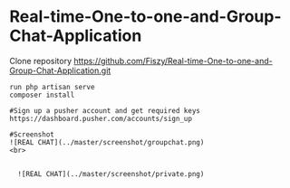 # Real-time-One-to-one-and-Group-Chat-Application

Clone repository https://github.com/Fiszy/Real-time-One-to-one-and-Group-Chat-Application.git


    run php artisan serve
    composer install
    
    #Sign up a pusher account and get required keys
    https://dashboard.pusher.com/accounts/sign_up
    
    #Screenshot
    ![REAL CHAT](../master/screenshot/groupchat.png)
    <br>

    
      ![REAL CHAT](../master/screenshot/private.png)
    
    
